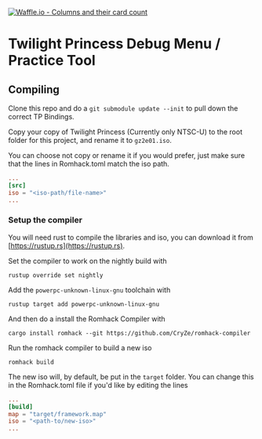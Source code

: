[![Waffle.io - Columns and their card count](https://badge.waffle.io/hallcristobal/TwilightPrincessDebugMenu.svg?columns=Inbox&style=flat)](https://waffle.io/hallcristobal/TwilightPrincessDebugMenu)
# Twilight Princess Debug Menu / Practice Tool

## Compiling
Clone this repo and do a `git submodule update --init` to pull down the correct
TP Bindings.

Copy your copy of Twilight Princess (Currently only NTSC-U) to the root folder
for this project, and rename it to `gz2e01.iso`.

You can choose not copy or rename it if you would prefer, just make sure that the lines in
Romhack.toml match the iso path.
```Toml
...
[src]
iso = "<iso-path/file-name>"
...
```

### Setup the compiler

You will need rust to compile the libraries and iso, you can download it from
[https://rustup.rs](https://rustup.rs).

Set the compiler to work on the nightly build with
```
rustup override set nightly
```

Add the `powerpc-unknown-linux-gnu` toolchain with
```
rustup target add powerpc-unknown-linux-gnu
```

And then do a install the Romhack Compiler with
```
cargo install romhack --git https://github.com/CryZe/romhack-compiler
```

Run the romhack compiler to build a new iso
```
romhack build
```

The new iso will, by default, be put in the `target` folder. You can change this
in the Romhack.toml file if you'd like by editing the lines
```Toml
...
[build]
map = "target/framework.map"
iso = "<path-to/new-iso>"
...
```

